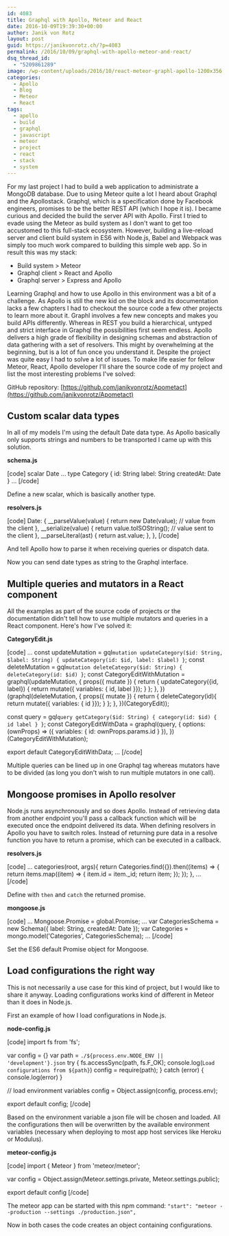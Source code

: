 ```yaml
---
id: 4083
title: Graphql with Apollo, Meteor and React
date: 2016-10-09T19:39:30+00:00
author: Janik von Rotz
layout: post
guid: https://janikvonrotz.ch/?p=4083
permalink: /2016/10/09/graphql-with-apollo-meteor-and-react/
dsq_thread_id:
  - "5209861289"
image: /wp-content/uploads/2016/10/react-meteor-graphl-apollo-1200x356.jpg
categories:
  - Apollo
  - Blog
  - Meteor
  - React
tags:
  - apollo
  - build
  - graphql
  - javascript
  - meteor
  - project
  - react
  - stack
  - system
---
```

For my last project I had to build a web application to administrate a MongoDB database. Due to using Meteor quite a lot I heard about Graphql and the Apollostack. Graphql, which is a specification done by Facebook engineers, promises to be the better REST API (which I hope it is). I became curious and decided the build the server API with Apollo. First I tried to evade using the Meteor as build system as I don't want to get too accustomed to this full-stack ecosystem. However, building a live-reload server and client build system in ES6 with Node.js, Babel and Webpack was simply too much work compared to building this simple web app. So in result this was my stack:
<!--more-->

- Build system > Meteor
- Graphql client > React and Apollo
- Graphql server > Express and Apollo

Learning Graphql and how to use Apollo in this environment was a bit of a challenge. As Apollo is still the new kid on the block and its documentation lacks a few chapters I had to checkout the source code a few other projects to learn more about it. Graphl involves a few new concepts and makes you build APIs differently. Whereas in REST you build a hierarchical, untyped and strict interface in Graphql the possibilities first seem endless. Apollo delivers a high grade of flexibility in designing schemas and abstraction of data gathering with a set of resolvers. This might by overwhelming at the beginning, but is a lot of fun once you understand it. Despite the project was quite easy I had to solve a lot of issues. To make life easier for fellow Meteor, React, Apollo developer I'll share the source code of my project and list the most interesting problems I've solved:

GitHub repository: [https://github.com/janikvonrotz/Apometact](https://github.com/janikvonrotz/Apometact)

## Custom scalar data types

In all of my models I'm using the default Date data type. As Apollo basically only supports strings and numbers to be transported I came up with this solution.

**schema.js**

[code]
scalar Date
...
type Category {
  id: String
  label: String
  createdAt: Date
}
...
[/code]

Define a new scalar, which is basically another type.

**resolvers.js**

[code]
  Date: {
    __parseValue(value) {
      return new Date(value); // value from the client
    },
    __serialize(value) {
      return value.toISOString(); // value sent to the client
    },
    __parseLiteral(ast) {
      return ast.value;
    },
  },
[/code]

And tell Apollo how to parse it when receiving queries or dispatch data.

Now you can send date types as string to the Graphql interface.

## Multiple queries and mutators in a React component

All the examples as part of the source code of projects or the documentation didn't tell how to use multiple mutators and queries in a React component. Here's how I've solved it: 

**CategoryEdit.js**

[code]
...
const updateMutation = gql`
mutation updateCategory($id: String, $label: String) {
  updateCategory(id: $id, label: $label)
}
`;
const deleteMutation = gql`
mutation deleteCategory($id: String) {
  deleteCategory(id: $id)
}
`;
const CategoryEditWithMutation = graphql(updateMutation, {
  props({ mutate }) {
    return {
      updateCategory({id, label}) {
        return mutate({ variables: { id, label }});
      }
    };
  },
})(graphql(deleteMutation, {
  props({ mutate }) {
    return {
      deleteCategory(id){
        return mutate({ variables: { id }});
      }
    };
  },
})(CategoryEdit));

const query = gql`
query getCategory($id: String) {
  category(id: $id) {
    id
    label
  }
}
`;
const CategoryEditWithData = graphql(query, {
  options: (ownProps) => ({ variables: { id: ownProps.params.id } }),
})(CategoryEditWithMutation);

export default CategoryEditWithData;
...
[/code]

Multiple queries can be lined up in one Graphql tag whereas mutators have to be divided (as long you don't wish to run multiple mutators in one call).

## Mongoose promises in Apollo resolver

Node.js runs asynchronously and so does Apollo. Instead of retrieving data from another endpoint you'll pass a callback function which will be executed once the endpoint delivered its data. When defining resolvers in Apollo you have to switch roles. Instead of returning pure data in a resolve function you have to return a promise, which can be executed in a callback.

**resolvers.js**   

[code]
...
categories(root, args){
  return Categories.find({}).then((items) => {
    return items.map((item) => {
      item.id = item._id;
      return item;
    });
  });
},
...
[/code]

Define with `then` and `catch` the returned promise.

**mongoose.js**

[code]
...
Mongoose.Promise = global.Promise;
...
var CategoriesSchema = new Schema({
  label: String,
  createdAt: Date
});
var Categories = mongo.model('Categories', CategoriesSchema);
...
[/code]

Set the ES6 default Promise object for Mongoose.

## Load configurations the right way

This is not necessarily a use case for this kind of project, but I would like to share it anyway. Loading configurations works kind of different in Meteor than it does in Node.js.

First an example of how I load configurations in Node.js.

**node-config.js**

[code]
import fs from 'fs';

var config = {}
var path = `./${process.env.NODE_ENV || 'development'}.json`
try {
  fs.accessSync(path, fs.F_OK);
  console.log(`Load configurations from ${path}`)
  config = require(path);
} catch (error) {
  console.log(error)
}

// load environment variables
config = Object.assign(config, process.env);

export default config;
[/code]

Based on the environment variable a json file will be chosen and loaded. All the configurations then will be overwritten by the available environment variables (necessary when deploying to most app host services like Heroku or Modulus).

**meteor-config.js**

[code]
import { Meteor } from 'meteor/meteor';

var config = Object.assign(Meteor.settings.private, Meteor.settings.public);

export default config
[/code]

The meteor app can be started with this npm command: `"start": "meteor --production --settings ./production.json",`

Now in both cases the code creates an object containing configurations.
